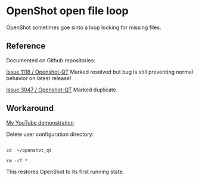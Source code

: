 # OpenShot open file loop

OpenShot sometimes goe sinto a loop looking for missing files.

## Reference

Documented on Github repositories:

[Issue 1118 / Openshot-QT](https://github.com/OpenShot/openshot-qt/issues/1118) Marked resolved but bug is still preventing normal behavior on latest release!


[Issue 3047 / Openshot-QT](https://github.com/OpenShot/openshot-qt/issues/3047) Marked duplicate.



## Workaround

[My YouTube demonstration](https://www.youtube.com/watch?v=GnyaQah-QV4)

Delete user configuration directory:

```

cd  ~/openshot_qt

rm -rf *

```

This restores OpenShot to its first running state.

